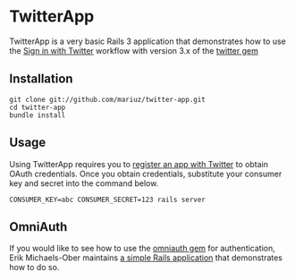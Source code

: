 TwitterApp
==========
TwitterApp is a very basic Rails 3 application that demonstrates how to use the
[Sign in with Twitter](http://dev.twitter.com/pages/sign_in_with_twitter)
workflow with version 3.x of the [twitter
gem](https://github.com/sferik/twitter) 

Installation
------------
    git clone git://github.com/mariuz/twitter-app.git
    cd twitter-app
    bundle install

Usage
-----
Using TwitterApp requires you to [register an app with
Twitter](http://dev.twitter.com/apps) to obtain OAuth credentials. Once you
obtain credentials, substitute your consumer key and secret into the command
below.

    CONSUMER_KEY=abc CONSUMER_SECRET=123 rails server

OmniAuth
--------
If you would like to see how to use the [omniauth
gem](https://github.com/intridea/omniauth) for authentication, Erik
Michaels-Ober maintains [a simple Rails
application](https://github.com/sferik/sign-in-with-twitter) that demonstrates
how to do so.
